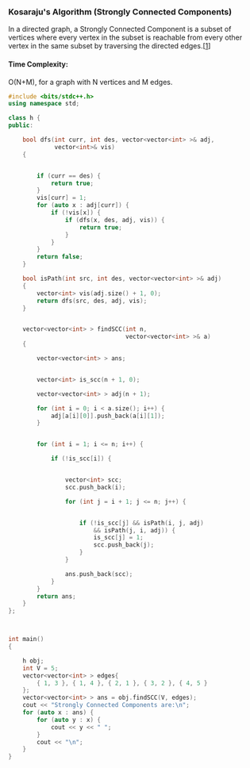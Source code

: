### Kosaraju's Algorithm (Strongly Connected Components)

In a directed graph, a Strongly Connected Component is a subset of vertices where every vertex in the subset is reachable from every other vertex in the same subset by traversing the directed edges.[[1](https://www.geeksforgeeks.org/strongly-connected-components/)]

#### Time Complexity:

O(N+M), for a graph with N vertices and M edges.

```cpp
#include <bits/stdc++.h>
using namespace std;

class h {
public:

    bool dfs(int curr, int des, vector<vector<int> >& adj,
             vector<int>& vis)
    {


        if (curr == des) {
            return true;
        }
        vis[curr] = 1;
        for (auto x : adj[curr]) {
            if (!vis[x]) {
                if (dfs(x, des, adj, vis)) {
                    return true;
                }
            }
        }
        return false;
    }

    bool isPath(int src, int des, vector<vector<int> >& adj)
    {
        vector<int> vis(adj.size() + 1, 0);
        return dfs(src, des, adj, vis);
    }


    vector<vector<int> > findSCC(int n,
                                 vector<vector<int> >& a)
    {

        vector<vector<int> > ans;


        vector<int> is_scc(n + 1, 0);

        vector<vector<int> > adj(n + 1);

        for (int i = 0; i < a.size(); i++) {
            adj[a[i][0]].push_back(a[i][1]);
        }


        for (int i = 1; i <= n; i++) {

            if (!is_scc[i]) {


                vector<int> scc;
                scc.push_back(i);

                for (int j = i + 1; j <= n; j++) {


                    if (!is_scc[j] && isPath(i, j, adj)
                        && isPath(j, i, adj)) {
                        is_scc[j] = 1;
                        scc.push_back(j);
                    }
                }

                ans.push_back(scc);
            }
        }
        return ans;
    }
};



int main()
{

    h obj;
    int V = 5;
    vector<vector<int> > edges{
        { 1, 3 }, { 1, 4 }, { 2, 1 }, { 3, 2 }, { 4, 5 }
    };
    vector<vector<int> > ans = obj.findSCC(V, edges);
    cout << "Strongly Connected Components are:\n";
    for (auto x : ans) {
        for (auto y : x) {
            cout << y << " ";
        }
        cout << "\n";
    }
}
```
